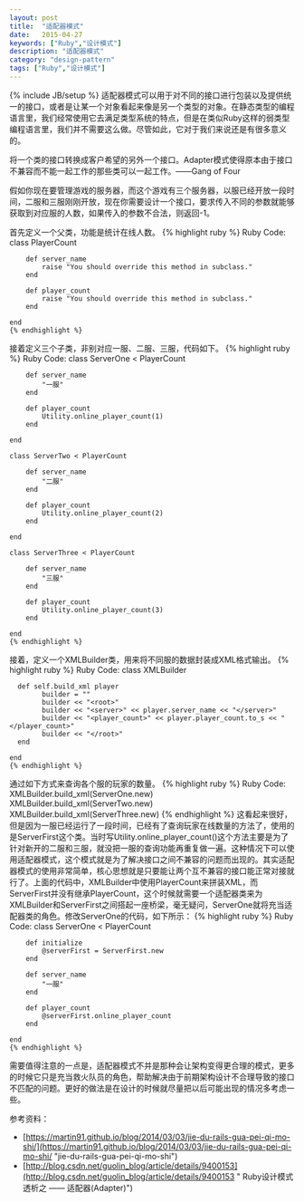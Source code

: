 ```yaml
---
layout: post
title:  "适配器模式"
date:   2015-04-27
keywords: ["Ruby","设计模式"]
description: "适配器模式"
category: "design-pattern"
tags: ["Ruby","设计模式"]
---
```

{% include JB/setup %}
适配器模式可以用于对不同的接口进行包装以及提供统一的接口，或者是让某一个对象看起来像是另一个类型的对象。在静态类型的编程语言里，我们经常使用它去满足类型系统的特点，但是在类似Ruby这样的弱类型编程语言里，我们并不需要这么做。尽管如此，它对于我们来说还是有很多意义的。

将一个类的接口转换成客户希望的另外一个接口。Adapter模式使得原本由于接口不兼容而不能一起工作的那些类可以一起工作。——Gang of Four

假如你现在要管理游戏的服务器，而这个游戏有三个服务器，以服已经开放一段时间，二服和三服刚刚开放，现在你需要设计一个接口，要求传入不同的参数就能够获取到对应服的人数，如果传入的参数不合法，则返回-1。

首先定义一个父类，功能是统计在线人数。
    {% highlight ruby %}
    Ruby Code:
	class PlayerCount
	
		def server_name
			raise "You should override this method in subclass."
		end
		
		def player_count
			raise "You should override this method in subclass."
		end
	
	end
    {% endhighlight %}
接着定义三个子类，非别对应一服、二服、三服，代码如下。
    {% highlight ruby %}
    Ruby Code:
	class ServerOne < PlayerCount
	
		def server_name
			"一服"
		end
		
		def player_count
			Utility.online_player_count(1)
		end
	
	end
	
	class ServerTwo < PlayerCount
	
		def server_name
			"二服"
		end
		
		def player_count
			Utility.online_player_count(2)
		end
	
	end
	
	class ServerThree < PlayerCount
	
		def server_name
			"三服"
		end
		
		def player_count
			Utility.online_player_count(3)
		end
	
	end
    {% endhighlight %}
接着，定义一个XMLBuilder类，用来将不同服的数据封装成XML格式输出。
	{% highlight ruby %}
	Ruby Code:
	class XMLBuilder
	
	  def self.build_xml player
			builder = ""
			builder << "<root>"
			builder << "<server>" << player.server_name << "</server>"
			builder << "<player_count>" << player.player_count.to_s << "</player_count>"
			builder << "</root>"
	  end
	
	end
    {% endhighlight %}
通过如下方式来查询各个服的玩家的数量。
	{% highlight ruby %}
	Ruby Code:
	XMLBuilder.build_xml(ServerOne.new)
	XMLBuilder.build_xml(ServerTwo.new)
	XMLBuilder.build_xml(ServerThree.new)
	{% endhighlight %}
这看起来很好，但是因为一服已经运行了一段时间，已经有了查询玩家在线数量的方法了，使用的是ServerFirst这个类。当时写Utility.online_player_count()这个方法主要是为了针对新开的二服和三服，就没把一服的查询功能再重复做一遍。这种情况下可以使用适配器模式，这个模式就是为了解决接口之间不兼容的问题而出现的。其实适配器模式的使用非常简单，核心思想就是只要能让两个互不兼容的接口能正常对接就行了。上面的代码中，XMLBuilder中使用PlayerCount来拼装XML，而ServerFirst并没有继承PlayerCount，这个时候就需要一个适配器类来为XMLBuilder和ServerFirst之间搭起一座桥梁，毫无疑问，ServerOne就将充当适配器类的角色。修改ServerOne的代码，如下所示：
	{% highlight ruby %}
	Ruby Code:
	class ServerOne < PlayerCount
	
		def initialize
			@serverFirst = ServerFirst.new
		end
	
		def server_name
			"一服"
		end
		
		def player_count
			@serverFirst.online_player_count
		end
	
	end
    {% endhighlight %}
需要值得注意的一点是，适配器模式不并是那种会让架构变得更合理的模式，更多的时候它只是充当救火队员的角色，帮助解决由于前期架构设计不合理导致的接口不匹配的问题。更好的做法是在设计的时候就尽量把以后可能出现的情况多考虑一些。

参考资料：

- [https://martin91.github.io/blog/2014/03/03/jie-du-rails-gua-pei-qi-mo-shi/](https://martin91.github.io/blog/2014/03/03/jie-du-rails-gua-pei-qi-mo-shi/ "jie-du-rails-gua-pei-qi-mo-shi")
- [http://blog.csdn.net/guolin_blog/article/details/9400153](http://blog.csdn.net/guolin_blog/article/details/9400153 " Ruby设计模式透析之 —— 适配器(Adapter)")